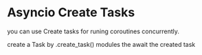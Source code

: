 # Asyncio Create Tasks

you can use Create tasks for runing coroutines concurrently.

create a Task by .create_task() modules 
the await the created task


